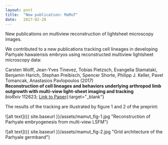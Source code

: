 ```yaml
---
layout: post
title:  "New publication: MaMuT"
date:   2017-02-28    
---
```


New publications on multiview reconstruction of lightsheet microscopy images.  

We contributed to a new publications tracking cell lineages in developing Parhyale hawaiensis embryos using reconstructed multiview lightsheet microscopy data:

Carsten Wolff, Jean-Yves Tinevez, Tobias Pietzsch, Evangelia Stamataki, Benjamin Harich, Stephan Preibisch, Spencer Shorte, Philipp J. Keller, Pavel Tomancak, Anastasios Pavlopoulos (2017)   
**Reconstruction of cell lineages and behaviors underlying arthropod limb outgrowth with multi-view light-sheet imaging and tracking**  
*bioRxiv* 112623;
[Link to Paper](http://biorxiv.org/content/early/2017/02/28/112623){:target="_blank"}  

The results of the tracking are illustrated by figure 1 and 2 of the preprint:  

![alt text]({{ site.baseurl }}/assets/mamut_fig-1.jpg "Reconstruction of Parhyale embryogenesis from multi-view LSFM")  

![alt text]({{ site.baseurl }}/assets/mamut_fig-2.jpg "Grid architecture of the Parhyale germband")
